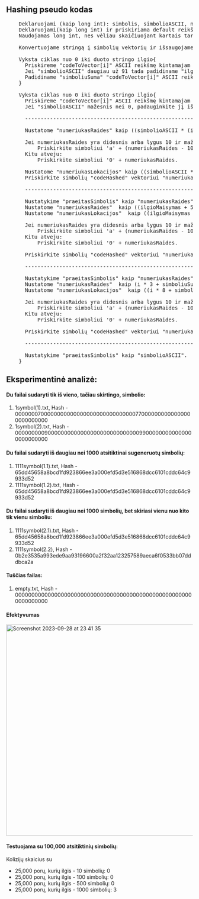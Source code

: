 
## Hashing pseudo kodas
<pre>
    Deklaruojami (kaip long int): simbolis, simbolioASCII, numeriukasRaides.
    Deklaruojami(kaip long int) ir priskiriama default reikšmė vientas: ilgioMaisymas, praeitasSimbolis, simboliuSuma.
    Naudojamas long int, nes vėliau skaičiuojant kartais tarpinaiai skaičiai perkopia int reikšmes.

    Konvertuojame stringą į simbolių vektorių ir išsaugojame kaip "codeToVector".
          
    Vyksta ciklas nuo 0 iki duoto stringo ilgio{
      Priskireme "codeToVector[i]" ASCII reikšmę kintamajam "simbolioASCII".
      Jei "simbolioASCII" daugiau už 91 tada padidiname "ilgioMaisymas" trimis.
      Padidiname "simboliuSuma" "codeToVector[i]" ASCII reikšme.
    }

    Vyksta ciklas nuo 0 iki duoto stringo ilgio{    
      Priskireme "codeToVector[i]" ASCII reikšmę kintamajam "simbolioASCII".  
      Jei "simbolioASCII" mažesnis nei 0, padauginkite jį iš -1 (apsisaugome nuo non ASCII simbolių).

      ----------------------------------------------------------------------------------------------------
          
      Nustatome "numeriukasRaides" kaip ((simbolioASCII * (i + 1) + ilgioMaisymas + praeitasSimbolis) + simboliuSuma) modulis 16.
  
      Jei numeriukasRaides yra didesnis arba lygus 10 ir mažesnis arba lygus 15:
          Priskirkite simboliui 'a' + (numeriukasRaides - 10).
      Kitu atveju:
          Priskirkite simboliui '0' + numeriukasRaides.
  
      Nustatome "numeriukasLokacijos" kaip ((simbolioASCII * (i + 1) + ilgioMaisymas + praeitasSimbolis) * simboliuSuma * 5) modulis 64.
      Priskirkite simbolių "codeHashed" vektoriui "numeriukasLokacijos" lokacijoje.

      ----------------------------------------------------------------------------------------------------
          
      Nustatykime "praeitasSimbolis" kaip "numeriukasRaides".
      Nustatome "numeriukasRaides"  kaip ((ilgioMaisymas + 5) * (simboliuSuma % 5) + praeitasSimbolis) modulis 16.
      Nustatome "numeriukasLokacijos"  kaip ((ilgioMaisymas + 7) * (simboliuSuma * 3 % 3) + praeitasSimbolis) modulis 64.
  
      Jei numeriukasRaides yra didesnis arba lygus 10 ir mažesnis arba lygus 15:
          Priskirkite simboliui 'a' + (numeriukasRaides - 10).
      Kitu atveju:
          Priskirkite simboliui '0' + numeriukasRaides.
  
      Priskirkite simbolių "codeHashed" vektoriui "numeriukasLokacijos" lokacijoje.

      ----------------------------------------------------------------------------------------------------

      Nustatykime "praeitasSimbolis" kaip "numeriukasRaides".
      Nustatome "numeriukasRaides"  kaip (i * 3 + simboliuSuma + ilgioMaisymas * praeitasSimbolis) modulis 16.
      Nustatome "numeriukasLokacijos"  kaip ((i * 8 + simboliuSuma + ilgioMaisymas * praeitasSimbolis) modulis 64.
  
      Jei numeriukasRaides yra didesnis arba lygus 10 ir mažesnis arba lygus 15:
          Priskirkite simboliui 'a' + (numeriukasRaides - 10).
      Kitu atveju:
          Priskirkite simboliui '0' + numeriukasRaides.
  
      Priskirkite simbolių "codeHashed" vektoriui "numeriukasLokacijos" lokacijoje.

      ----------------------------------------------------------------------------------------------------
  
      Nustatykime "praeitasSimbolis" kaip "simbolioASCII". 
    }
</pre>

## Eksperimentinė analizė:

#### Du failai sudaryti tik iš vieno, tačiau skirtingo, simbolio:
1. 1symbol(1).txt, Hash - 0000000700000000000000000000000000000770000000000000000000000000
2. 1symbol(2).txt, Hash - 0000000009000000000000000000000000000099000000000000000000000000
#### Du failai sudaryti iš daugiau nei 1000 atsitiktinai sugeneruotų simbolių:
1. 1111symbol(1.1).txt, Hash - 65dd45658a8bcd1fd923866ee3a000efd5d3e516868dcc6101cddc64c9933d52
2. 1111symbol(1.2).txt, Hash - 65dd45658a8bcd1fd923866ee3a000efd5d3e516868dcc6101cddc64c9933d52
#### Du failai sudaryti iš daugiau nei 1000 simbolių, bet skiriasi vienu nuo kito tik vienu simboliu:
1. 1111symbol(2.1).txt, Hash - 65dd45658a8bcd1fd923866ee3a000efd5d3e516868dcc6101cddc64c9933d52
2. 1111symbol(2.2), Hash - 0b2e3535a993ede9aa93196600a2f32aa123257589aeca6f0533bb07dddbca2a
#### Tuščias failas:
1. empty.txt, Hash - 0000000000000000000000000000000000000000000000000000000000000000
#### Efektyvumas
<img width="571" alt="Screenshot 2023-09-28 at 23 41 35" src="https://github.com/RavenV8/LM_BGT_Hash/assets/55328476/39f2561c-d110-457e-9c11-38e4f0e41857">

#### Testuojama su 100,000 atsitiktinių simbolių:
Kolizijų skaicius su
* 25,000 porų, kurių ilgis - 10 simbolių: 0
* 25,000 porų, kurių ilgis - 100 simbolių: 0
* 25,000 porų, kurių ilgis - 500 simbolių: 0
* 25,000 porų, kurių ilgis - 1000 simbolių: 3
